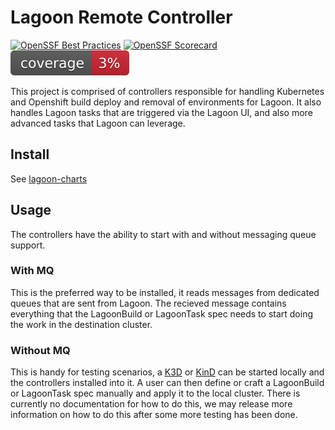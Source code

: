 # Lagoon Remote Controller

[![OpenSSF Best Practices](https://www.bestpractices.dev/projects/10582/badge)](https://www.bestpractices.dev/projects/10582)
[![OpenSSF Scorecard](https://api.securityscorecards.dev/projects/github.com/uselagoon/remote-controller/badge)](https://securityscorecards.dev/viewer/?uri=github.com/uselagoon/remote-controller)
[![coverage](https://raw.githubusercontent.com/uselagoon/remote-controller/badges/.badges/main/coverage.svg)](https://github.com/uselagoon/remote-controller/actions/workflows/coverage.yaml)

This project is comprised of controllers responsible for handling Kubernetes and Openshift build deploy and removal of environments for Lagoon.
It also handles Lagoon tasks that are triggered via the Lagoon UI, and also more advanced tasks that Lagoon can leverage.

## Install

See [lagoon-charts](https://github.com/uselagoon/lagoon-charts)

## Usage

The controllers have the ability to start with and without messaging queue support.

### With MQ

This is the preferred way to be installed, it reads messages from dedicated queues that are sent from Lagoon. 
The recieved message contains everything that the LagoonBuild or LagoonTask spec needs to start doing the work in the destination cluster.

### Without MQ

This is handy for testing scenarios, a [K3D](https://github.com/rancher/k3d) or [KinD](https://github.com/kubernetes-sigs/kind) can be started locally and the controllers installed into it.
A user can then define or craft a LagoonBuild or LagoonTask spec manually and apply it to the local cluster.
There is currently no documentation for how to do this, we may release more information on how to do this after some more testing has been done.
